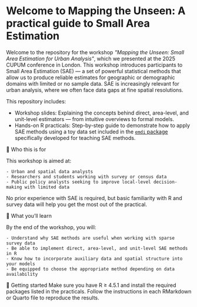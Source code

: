 # Welcome to Mapping the Unseen: A practical guide to Small Area Estimation

Welcome to the repository for the workshop *"Mapping the Unseen: Small Area Estimation for Urban Analysis"*, which we presented at the 2025 CUPUM conference in London. This workshop introduces participants to Small Area Estimation (SAE) — a set of powerful statistical methods that allow us to produce reliable estimates for geographic or demographic domains with limited or no sample data. SAE is increasingly relevant for urban analysis, where we often face data gaps at fine spatial resolutions.

This repository includes:

- Workshop slides: Explaining the concepts behind direct, area-level, and unit-level estimators — from intuitive overviews to formal models.
- Hands-on R practicals: Step-by-step guide to demonstrate how to apply SAE methods using a toy data set included in the [`emdi` package](https://cran.r-project.org/web/packages/emdi/emdi.pdf) specifically developed for teaching SAE methods.

🎯 Who this is for

This workshop is aimed at:

    - Urban and spatial data analysts
    - Researchers and students working with survey or census data
    - Public policy analysts seeking to improve local-level decision-making with limited data

No prior experience with SAE is required, but basic familiarity with R and survey data will help you get the most out of the practical.

🧠 What you’ll learn

By the end of the workshop, you will:

    - Understand why SAE methods are useful when working with sparse survey data
    - Be able to implement direct, area-level, and unit-level SAE methods in R
    - Know how to incorporate auxiliary data and spatial structure into your models
    - Be equipped to choose the appropriate method depending on data availability

🚀 Getting started
Make sure you have R ≥ 4.5.1 and install the required packages listed in the practicals. Follow the instructions in each RMarkdown or Quarto file to reproduce the results.
